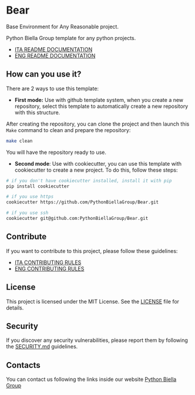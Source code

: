 # Bear

Base Environment for Any Reasonable project.

Python Biella Group template for any python projects.

- [ITA README DOCUMENTATION](readme/README-it.md)
- [ENG README DOCUMENTATION](readme/README-en.md)

## How can you use it?

There are 2 ways to use this template:

- **First mode:** Use with github template system, when you create a new repository, select this template to automatically create a new repository with this structure.

After creating the repository, you can clone the project and then launch this `Make` command to clean and prepare the repository:

```bash
make clean
```

You will have the repository ready to use.

- **Second mode**: Use with cookiecutter, you can use this template with cookiecutter to create a new project. To do this, follow these steps:

```bash
# if you don't have cookiecutter installed, install it with pip
pip install cookiecutter

# if you use https
cookiecutter https://github.com/PythonBiellaGroup/Bear.git

# if you use ssh
cookiecutter git@github.com:PythonBiellaGroup/Bear.git
```

## Contribute

If you want to contribute to this project, please follow these guidelines:

- [ITA CONTRIBUTING RULES](readme/CONTRIBUTING-ita.md)
- [ENG CONTRIBUTING RULES](readme/CONTRIBUTING-en.md)

## License

This project is licensed under the MIT License. See the [LICENSE](LICENSE) file for details.

## Security

If you discover any security vulnerabilities, please report them by following the [SECURITY.md](readme/SECURITY.md) guidelines.

## Contacts

You can contact us following the links inside our website [Python Biella Group](https://www.pythonbiellagroup.it/)

